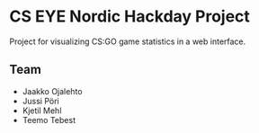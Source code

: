 CS EYE Nordic Hackday Project
===========

Project for visualizing CS:GO game statistics in a web interface.

## Team

* Jaakko Ojalehto
* Jussi Pöri
* Kjetil Mehl
* Teemo Tebest
